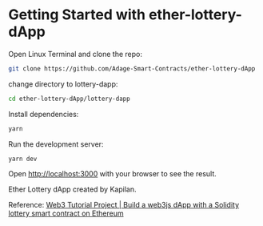 # Getting Started with ether-lottery-dApp

Open Linux Terminal and clone the repo:
```bash
git clone https://github.com/Adage-Smart-Contracts/ether-lottery-dApp
```

change directory to lottery-dapp:
```bash
cd ether-lottery-dApp/lottery-dapp
```

Install dependencies:
```bash
yarn
```

Run the development server:
```bash
yarn dev
```

Open [http://localhost:3000](http://localhost:3000) with your browser to see the result.

Ether Lottery dApp created by Kapilan.

Reference: [Web3 Tutorial Project | Build a web3js dApp with a Solidity lottery smart contract on Ethereum](https://youtu.be/8ElPDw0laIo)
